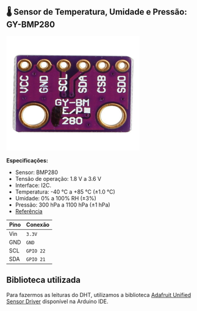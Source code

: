 ## 🌡️ Sensor de Temperatura, Umidade e Pressão: GY-BMP280

<img src="README.assets/BMP280.jpg" width="350" height="300">

**Especificações:**
- Sensor: BMP280
- Tensão de operação: 1.8 V a 3.6 V
- Interface: I2C.
- Temperatura: -40 °C a +85 °C (±1.0 °C)
- Umidade: 0% a 100% RH (±3%)
- Pressão: 300 hPa a 1100 hPa (±1 hPa)
- [Referência](https://www.alldatasheet.com/datasheet-pdf/view/1132069/BOSCH/BMP280.html)


| **Pino** | **Conexão**                                                                 |
|-------------|---------------------------------------------------------------------------------|
| Vin         | `3.3V`                                                                          |
| GND         | `GND`                                                                           |
| SCL         | `GPIO 22`                                                                       |
| SDA         | `GPIO 21`                                                                       |

## Biblioteca utilizada
Para fazermos as leituras do DHT, utilizamos a biblioteca [Adafruit Unified Sensor Driver](https://github.com/adafruit/Adafruit_BMP280_Library) disponível na Arduino IDE.
